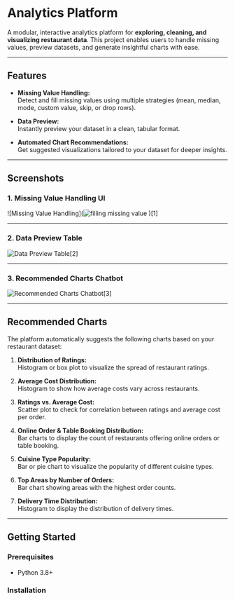 # Analytics Platform

A modular, interactive analytics platform for **exploring, cleaning, and visualizing restaurant data**. This project enables users to handle missing values, preview datasets, and generate insightful charts with ease.

---

## Features

- **Missing Value Handling:**  
  Detect and fill missing values using multiple strategies (mean, median, mode, custom value, skip, or drop rows).

- **Data Preview:**  
  Instantly preview your dataset in a clean, tabular format.

- **Automated Chart Recommendations:**  
  Get suggested visualizations tailored to your dataset for deeper insights.

---

## Screenshots

### 1. Missing Value Handling UI

![Missing Value Handling](![filling missing value](https://github.com/user-attachments/assets/d8c6324e-96a5-449c-9318-1e3ab152c2a7)
)[1]

---

### 2. Data Preview Table

![Data Preview Table](data-preview.jpg)[2]

---

### 3. Recommended Charts Chatbot

![Recommended Charts Chatbot](chatbot.jpg)[3]

---

## Recommended Charts

The platform automatically suggests the following charts based on your restaurant dataset:

1. **Distribution of Ratings:**  
   Histogram or box plot to visualize the spread of restaurant ratings.

2. **Average Cost Distribution:**  
   Histogram to show how average costs vary across restaurants.

3. **Ratings vs. Average Cost:**  
   Scatter plot to check for correlation between ratings and average cost per order.

4. **Online Order & Table Booking Distribution:**  
   Bar charts to display the count of restaurants offering online orders or table booking.

5. **Cuisine Type Popularity:**  
   Bar or pie chart to visualize the popularity of different cuisine types.

6. **Top Areas by Number of Orders:**  
   Bar chart showing areas with the highest order counts.

7. **Delivery Time Distribution:**  
   Histogram to display the distribution of delivery times.

---

## Getting Started

### Prerequisites

- Python 3.8+

### Installation

